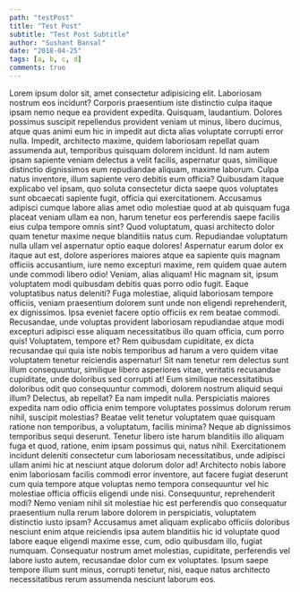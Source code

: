 ```yaml
---
path: "testPost"
title: "Test Post"
subtitle: "Test Post Subtitle"
author: "Sushant Bansal"
date: "2018-04-25"
tags: [a, b, c, d]
comments: true
---
```


Lorem ipsum dolor sit, amet consectetur adipisicing elit. Laboriosam nostrum eos incidunt? Corporis praesentium iste distinctio culpa itaque ipsam nemo neque ea provident expedita. Quisquam, laudantium. Dolores possimus suscipit repellendus provident veniam ut minus, libero ducimus, atque quas animi eum hic in impedit aut dicta alias voluptate corrupti error nulla. Impedit, architecto maxime, quidem laboriosam repellat quam assumenda aut, temporibus quisquam dolorem incidunt. Id nam autem ipsam sapiente veniam delectus a velit facilis, aspernatur quas, similique distinctio dignissimos eum repudiandae aliquam, maxime laborum. Culpa natus inventore, illum sapiente vero debitis eum officia? Quibusdam itaque explicabo vel ipsam, quo soluta consectetur dicta saepe quos voluptates sunt obcaecati sapiente fugit, officia qui exercitationem. Accusamus adipisci cumque labore alias amet odio molestiae quod at ab quisquam fuga placeat veniam ullam ea non, harum tenetur eos perferendis saepe facilis eius culpa tempore omnis sint? Quod voluptatum, quasi architecto dolor quam tenetur maxime neque blanditiis natus cum. Repudiandae voluptatum nulla ullam vel aspernatur optio eaque dolores! Aspernatur earum dolor ex itaque aut est, dolore asperiores maiores atque ea sapiente quis magnam officiis accusantium, iure nemo excepturi maxime, rem quidem quae autem unde commodi libero odio! Veniam, alias aliquam! Hic magnam sit, ipsum voluptatem modi quibusdam debitis quas porro odio fugit. Eaque voluptatibus natus deleniti? Fuga molestiae, aliquid laboriosam tempore officiis, veniam praesentium dolorem sunt unde non eligendi reprehenderit, ex dignissimos. Ipsa eveniet facere optio officiis ex rem beatae commodi. Recusandae, unde voluptas provident laboriosam repudiandae atque modi excepturi adipisci esse aliquam necessitatibus illo quam officia, cum porro quis! Voluptatem, tempore et? Rem quibusdam cupiditate, ex dicta recusandae qui quia iste nobis temporibus ad harum a vero quidem vitae voluptatem tenetur reiciendis aspernatur! Sit nam tenetur rem delectus sunt illum consequuntur, similique libero asperiores vitae, veritatis recusandae cupiditate, unde doloribus sed corrupti at! Eum similique necessitatibus doloribus odit quo consequuntur commodi, dolorem nostrum aliquid sequi illum? Delectus, ab repellat? Ea nam impedit nulla. Perspiciatis maiores expedita nam odio officia enim tempore voluptates possimus dolorum rerum nihil, suscipit molestias? Beatae velit tenetur voluptatem quae quisquam ratione non temporibus, a voluptatum, facilis minima? Neque ab dignissimos temporibus sequi deserunt. Tenetur libero iste harum blanditiis illo aliquam fuga et quod, ratione, enim ipsam possimus qui, natus nihil. Exercitationem incidunt deleniti consectetur cum laboriosam necessitatibus, unde adipisci ullam animi hic at nesciunt atque dolorum dolor ad! Architecto nobis labore enim laboriosam facilis commodi error inventore, aut facere fugiat deserunt cum quia tempore atque voluptas nemo tempora consequuntur vel hic molestiae officia officiis eligendi unde nisi. Consequuntur, reprehenderit modi? Nemo veniam nihil sit molestiae hic est perferendis quo consequatur praesentium nulla rerum labore dolorem in perspiciatis, voluptatem distinctio iusto ipsam? Accusamus amet aliquam explicabo officiis doloribus nesciunt enim atque reiciendis ipsa autem blanditiis hic id voluptate quod labore eaque eligendi maxime esse, cum, odio quibusdam illo, fugiat numquam. Consequatur nostrum amet molestias, cupiditate, perferendis vel labore iusto autem, recusandae dolor cum ex voluptates. Ipsum saepe tempore illum sunt minus, corrupti tenetur, nisi, eaque natus architecto necessitatibus rerum assumenda nesciunt laborum eos.
